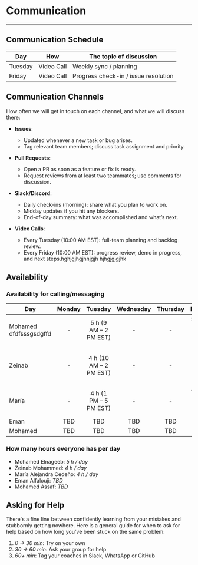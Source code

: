 <!--
    this template is for inspiration, feel free to change it however you like!

    Careful! be sure to protect your privacy when filling out this document
        everything you write here will be public
        so share only what you are comfortable sharing online
        you can share the rest in confidence with you group by another channel
-->

# Communication

---

## Communication Schedule

| Day     | How        | The topic of discussion                      |
|---------|:----------:|----------------------------------------------|
| Tuesday | Video Call | Weekly sync / planning                       |
| Friday  | Video Call | Progress check-in / issue resolution         |

## Communication Channels

How often we will get in touch on each channel, and what we will discuss there:

- **Issues**:  
  - Updated whenever a new task or bug arises.  
  - Tag relevant team members; discuss task assignment and priority.

- **Pull Requests**:  
  - Open a PR as soon as a feature or fix is ready.  
  - Request reviews from at least two teammates; use comments for discussion.

- **Slack/Discord**:  
  - Daily check-ins (morning): share what you plan to work on.  
  - Midday updates if you hit any blockers.  
  - End-of-day summary: what was accomplished and what’s next.

- **Video Calls**:  
  - Every Tuesday (10:00 AM EST): full-team planning and backlog review.  
  - Every Friday (10:00 AM EST): progress review, demo in progress, and next steps.hghjgjhgjhhjgjh hjhgjgjgjhk

## Availability

### Availability for calling/messaging

| Day | Monday | Tuesday | Wednesday | Thursday | Friday | Saturday | Sunday |
|-------------|:------------:|:------------:|:------------:|:------------:|:------------:|:--------:|:------:|
| Mohamed dfdfsssgsdgffd | - | 5 h (9 AM – 2 PM EST)  | -  | - | 5 h (9 AM – 2 PM EST)  | | |
| Zeinab | - | 4 h (10 AM – 2 PM EST) | - | - | 4 h (10 AM – 2 PM EST) | | |
| María | -  | 4 h (1 PM – 5 PM EST)  | - | - | 4 h (1 PM – 5 PM EST)  | | |
| Eman | TBD | TBD | TBD | TBD | TBD |  |  |
| Mohamed  | TBD | TBD | TBD | TBD | TBD |  |  |

### How many hours everyone has per day

- Mohamed Elnageeb: _5 h / day_
- Zeinab Mohammed: _4 h / day_
- María Alejandra Cedeño: _4 h / day_
- Eman Alfalouji: _TBD_
- Mohamed Assaf: _TBD_

## Asking for Help

There's a fine line between confidently learning from your mistakes and
stubbornly getting nowhere. Here is a general guide for when to ask for help
based on how long you’ve been stuck on the same problem:

1. _0 → 30 min_: Try on your own
2. _30 → 60 min_: Ask your group for help
3. _60+ min_: Tag your coaches in Slack, WhatsApp or GitHub
